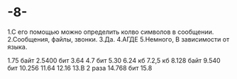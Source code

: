 # -8-

1.С его помощью можно определить колво символов в сообщении.
2.Сообщения, файлы, звонки.
3.Да.
4.АГДЕ
5.Немного, В зависимости от языка.

1.75 байт
2.5400 бит
3.64
4.7 бит
5.30
6.24 кб
7.2,5 кб
8.128 байт
9.540 бит
10.256
11.64 
12.16 
13.В 2 раза
14.768 бит
15.8 

